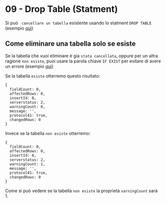 # 09 - Drop Table (Statment)

Si può ` cancellare un tabella` esistente usando lo statment `DROP TABLE`
    (esempio [qui](09_DROP_TABLE_1.js))


## Come eliminare una tabella solo se esiste

Se la tabella che vuoi eliminare è gia `stata cancellata`, oppure per un altra ragione `non esiste`,
    puoi usare la parola chiave `IF EXIST` per evitare di avere un errore (esempio [qui](09_DROP_TABLE_2.js))

Se la tabella `esiste` otterremo questo risultato:

```
{
  fieldCount: 0,
  affectedRows: 0,
  insertId: 0,
  serverstatus: 2,
  warningCount: 0,
  message: '',
  protocol41: true,
  changedRows: 0
}
```

Invece se la tabella `non esiste` otterremo:

```
{
  fieldCount: 0,
  affectedRows: 0,
  insertId: 0,
  serverstatus: 2,
  warningCount: 1,
  message: '',
  protocol41: true,
  changedRows: 0
}
```

Come si può vedere se la tabella `non esiste` la proprietà `varningCount` sarà 1.